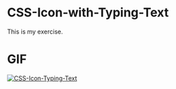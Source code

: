 # CSS-Icon-with-Typing-Text
This is my exercise.

# GIF
<a href="https://imgbb.com/"><img src="https://i.ibb.co/7KkPP1p/CSS-Icon-Typing-Text.gif" alt="CSS-Icon-Typing-Text" border="0"></a>
